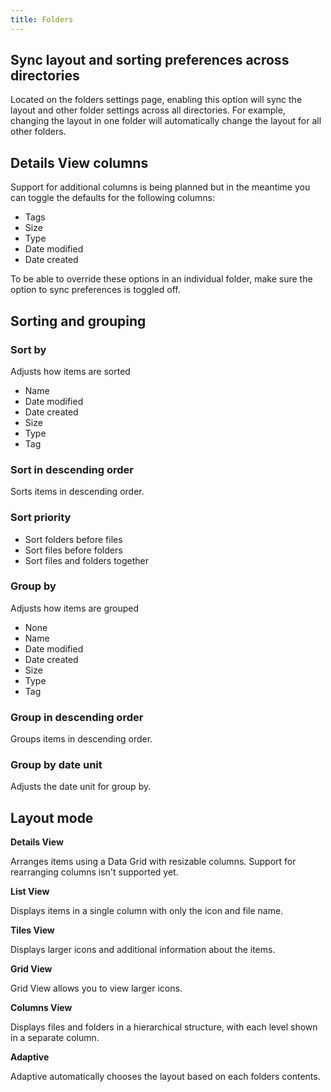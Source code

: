 ```yaml
---
title: Folders
---
```


<script>
  import { InfoBar } from "fluent-svelte";
</script>

## Sync layout and sorting preferences across directories

Located on the folders settings page, enabling this option will sync the layout and other folder settings across all directories.  For example, changing the layout in one folder will automatically change the layout for all other folders.

## Details View columns

Support for additional columns is being planned but in the meantime you can toggle the defaults for the following columns:
- Tags
- Size
- Type
- Date modified
- Date created

To be able to override these options in an individual folder, make sure the option to sync preferences is toggled off.

## Sorting and grouping

### Sort by

Adjusts how items are sorted
- Name
- Date modified
- Date created
- Size
- Type
- Tag

### Sort in descending order

Sorts items in descending order.

### Sort priority

- Sort folders before files
- Sort files before folders
- Sort files and folders together

### Group by

Adjusts how items are grouped
- None
- Name
- Date modified
- Date created
- Size
- Type
- Tag

### Group in descending order

Groups items in descending order.

### Group by date unit

Adjusts the date unit for group by.

## Layout mode

**Details View**

Arranges items using a Data Grid with resizable columns. Support for rearranging columns isn't supported yet.

**List View**

Displays items in a single column with only the icon and file name.

**Tiles View**

Displays larger icons and additional information about the items.

**Grid View**

Grid View allows you to view larger icons.

**Columns View**

Displays files and folders in a hierarchical structure, with each level shown in a separate column.

**Adaptive**

Adaptive automatically chooses the layout based on each folders contents.

